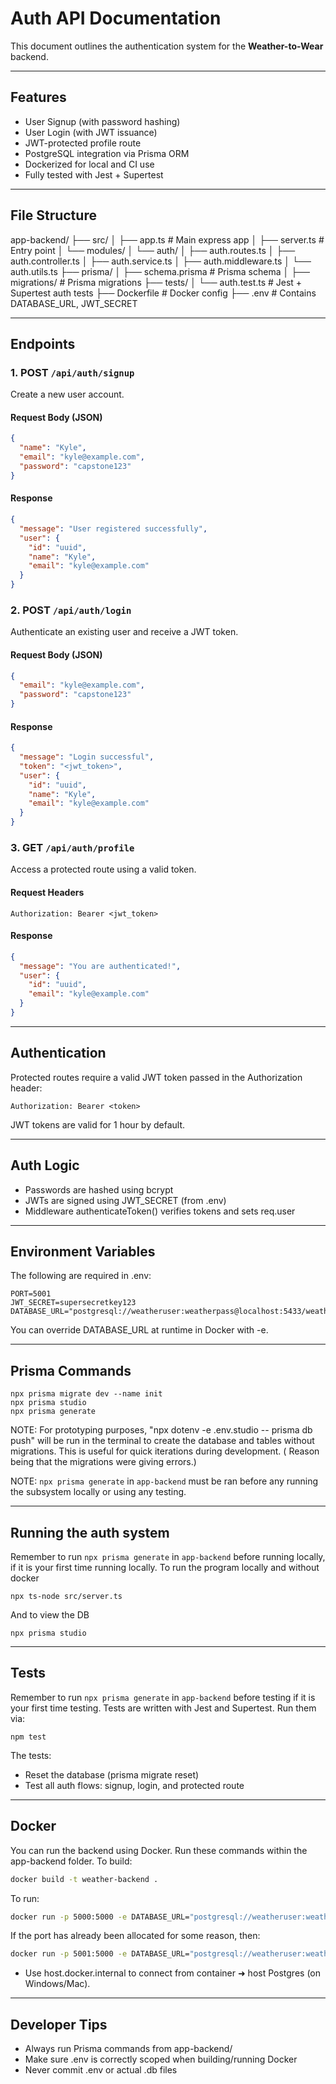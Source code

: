 
# Auth API Documentation

This document outlines the authentication system for the **Weather-to-Wear** backend.

---

## Features

- User Signup (with password hashing)
- User Login (with JWT issuance)
- JWT-protected profile route
- PostgreSQL integration via Prisma ORM
- Dockerized for local and CI use
- Fully tested with Jest + Supertest

---

## File Structure 
app-backend/
├── src/
│ ├── app.ts # Main express app
│ ├── server.ts # Entry point
│ └── modules/
│ └── auth/
│ ├── auth.routes.ts
│ ├── auth.controller.ts
│ ├── auth.service.ts
│ ├── auth.middleware.ts
│ └── auth.utils.ts
├── prisma/
│ ├── schema.prisma # Prisma schema
│ ├── migrations/ # Prisma migrations
├── tests/
│ └── auth.test.ts # Jest + Supertest auth tests
├── Dockerfile # Docker config
├── .env # Contains DATABASE_URL, JWT_SECRET

---

## Endpoints

### 1. **POST** `/api/auth/signup`
Create a new user account.

#### Request Body (JSON)
```json
{
  "name": "Kyle",
  "email": "kyle@example.com",
  "password": "capstone123"
}
```

#### Response
```json
{
  "message": "User registered successfully",
  "user": {
    "id": "uuid",
    "name": "Kyle",
    "email": "kyle@example.com"
  }
}
```

### 2. **POST** `/api/auth/login`
Authenticate an existing user and receive a JWT token.

#### Request Body (JSON)
```json
{
  "email": "kyle@example.com",
  "password": "capstone123"
}
```

#### Response
```json
{
  "message": "Login successful",
  "token": "<jwt_token>",
  "user": {
    "id": "uuid",
    "name": "Kyle",
    "email": "kyle@example.com"
  }
}
```

### 3. **GET** `/api/auth/profile`
Access a protected route using a valid token.

#### Request Headers
```
Authorization: Bearer <jwt_token>
```

#### Response
```json
{
  "message": "You are authenticated!",
  "user": {
    "id": "uuid",
    "email": "kyle@example.com"
  }
}
```

---

## Authentication
Protected routes require a valid JWT token passed in the Authorization header:
```
Authorization: Bearer <token>
```
JWT tokens are valid for 1 hour by default.

---

## Auth Logic 
- Passwords are hashed using bcrypt
- JWTs are signed using JWT_SECRET (from .env)
- Middleware authenticateToken() verifies tokens and sets req.user

---

## Environment Variables
The following are required in .env:
```env
PORT=5001
JWT_SECRET=supersecretkey123
DATABASE_URL="postgresql://weatheruser:weatherpass@localhost:5433/weatherdb"
```
You can override DATABASE_URL at runtime in Docker with -e.

---

## Prisma Commands
```
npx prisma migrate dev --name init
npx prisma studio
npx prisma generate
```

NOTE: For prototyping purposes, "npx dotenv -e .env.studio -- prisma db push" will be run in the terminal to create the database and tables without migrations. This is useful for quick iterations during development. ( Reason being that the migrations were giving errors.)

NOTE: `npx prisma generate` in `app-backend` must be ran before any running the subsystem locally or using any testing.

---

## Running the auth system 
Remember to run `npx prisma generate` in `app-backend` before running locally, if it is your first time running locally.
To run the program locally and without docker
```
npx ts-node src/server.ts

```
And to view the DB
```
npx prisma studio
```

---

## Tests 
Remember to run `npx prisma generate` in `app-backend` before testing if it is your first time testing.
Tests are written with Jest and Supertest. Run them via:
```
npm test
```
The tests:
- Reset the database (prisma migrate reset)
- Test all auth flows: signup, login, and protected route

---

## Docker 
You can run the backend using Docker. Run these commands within the app-backend folder.
To build:
```bash
docker build -t weather-backend .
```
To run:
```bash
docker run -p 5000:5000 -e DATABASE_URL="postgresql://weatheruser:weatherpass@host.docker.internal:5433/weatherdb" weather-backend
```
If the port has already been allocated for some reason, then:
```bash
docker run -p 5001:5000 -e DATABASE_URL="postgresql://weatheruser:weatherpass@host.docker.internal:5433/weatherdb" weather-backend
```

- Use host.docker.internal to connect from container ➜ host Postgres (on Windows/Mac).

---

## Developer Tips 
- Always run Prisma commands from app-backend/
- Make sure .env is correctly scoped when building/running Docker
- Never commit .env or actual .db files

